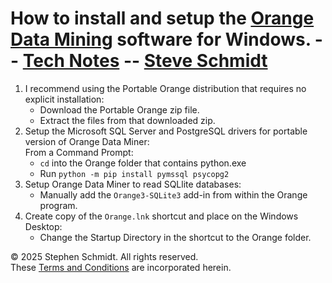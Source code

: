 
# How to install and setup the [Orange Data Mining](https://orangedatamining.com/) software for Windows. -- [Tech Notes](..) -- [Steve Schmidt](/)

1. I recommend using the Portable Orange distribution that requires no explicit installation:
    - Download the Portable Orange zip file.
    - Extract the files from that downloaded zip.
1. Setup the Microsoft SQL Server and PostgreSQL drivers for portable version of Orange Data Miner:
    <br />From a Command Prompt:
    - `cd` into the Orange folder that contains python.exe
    - Run `python -m pip install pymssql psycopg2`
1. Setup Orange Data Miner to read SQLlite databases:
    - Manually add the `Orange3-SQLite3` add-in from within the Orange program.
1. Create copy of the `Orange.lnk` shortcut and place on the Windows Desktop:
    - Change the Startup Directory in the shortcut to the Orange folder.

© 2025 Stephen Schmidt.  All rights reserved.
<br />These [Terms and Conditions](/terms-and-conditions) are incorporated herein.
